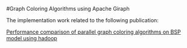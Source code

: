 #Graph Coloring Algorithms using Apache Giraph

The implementation work related to the following publication:

[Performance comparison of parallel graph coloring algorithms on BSP model using hadoop ](http://ieeexplore.ieee.org/xpl/articleDetails.jsp?arnumber=7069325)
